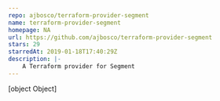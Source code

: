```yaml
---
repo: ajbosco/terraform-provider-segment
name: terraform-provider-segment
homepage: NA
url: https://github.com/ajbosco/terraform-provider-segment
stars: 29
starredAt: 2019-01-18T17:40:29Z
description: |-
    A Terraform provider for Segment
---
```


[object Object]

